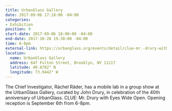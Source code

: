```yaml
---
title: UrbanGlass Gallery
date: 2017-09-06 17:18:00 -04:00
categories:
- Exhibition
position: 9
start-date: 2017-09-06 18:00:00 -04:00
end-date: 2017-10-28 19:30:00 -04:00
time: 6-8pm
external-link: https://urbanglass.org/events/detail/clue-mr.-drury-with-eyes-wide-open
location:
  name: UrbanGlass Gallery
  address: 647 Fulton Street, Brooklyn, NY 11217
  latitude: 40.6782° N
  longitude: 73.9442° W
---
```


The Chief Investigator, Ráchel Räder, has a mobile lab in a group show at the UrbanGlass Gallery, curated by John Drury, in celebration of the 40th anniversary of UrbanGlass. 
CLUE: Mr. Drury with Eyes Wide Open.
Opening reception is September 6th from 6-8pm. 
